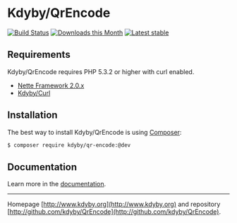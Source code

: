Kdyby/QrEncode
======

[![Build Status](https://travis-ci.org/Kdyby/QrEncode.svg?branch=master)](https://travis-ci.org/Kdyby/QrEncode)
[![Downloads this Month](https://img.shields.io/packagist/dm/kdyby/qr-encode.svg)](https://packagist.org/packages/kdyby/qr-encode)
[![Latest stable](https://img.shields.io/packagist/v/kdyby/qr-encode.svg)](https://packagist.org/packages/kdyby/qr-encode)


Requirements
------------

Kdyby/QrEncode requires PHP 5.3.2 or higher with curl enabled.

- [Nette Framework 2.0.x](https://github.com/nette/nette)
- [Kdyby/Curl](https://github.com/kdyby/curl)


Installation
------------

The best way to install Kdyby/QrEncode is using  [Composer](http://getcomposer.org/):

```sh
$ composer require kdyby/qr-encode:@dev
```


Documentation
------------

Learn more in the [documentation](https://github.com/Kdyby/QrEncode/blob/master/docs/en/index.md).


-----

Homepage [http://www.kdyby.org](http://www.kdyby.org) and repository [http://github.com/kdyby/QrEncode](http://github.com/kdyby/QrEncode).
